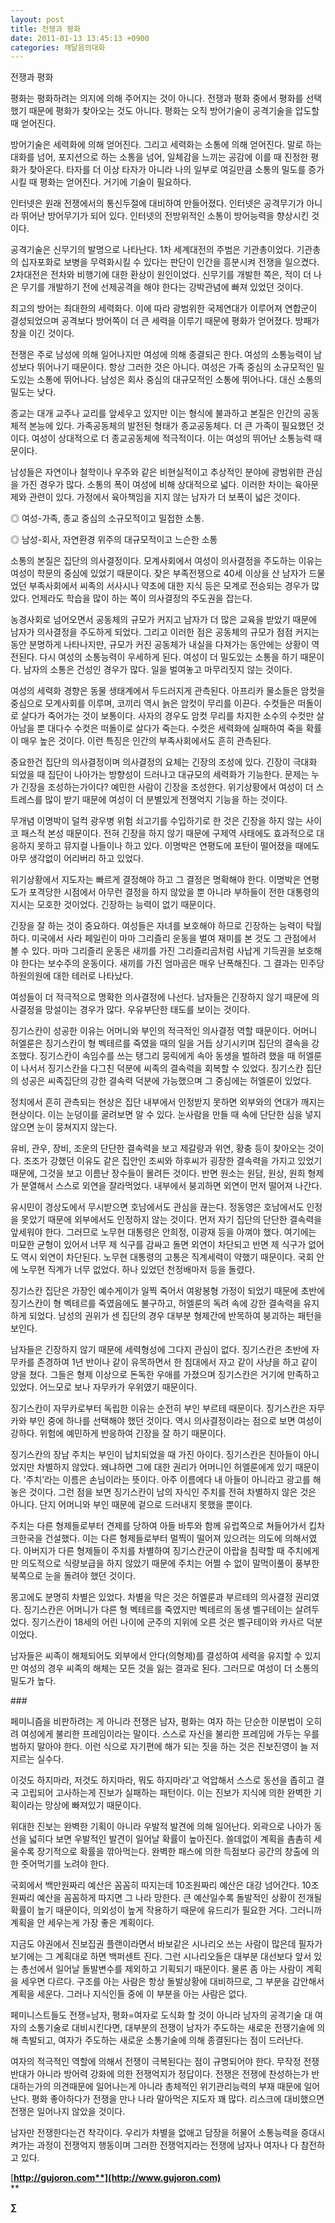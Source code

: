 ```yaml
---
layout: post
title: 전쟁과 평화
date: 2011-01-13 13:45:13 +0900
categories: 깨달음의대화
---
```

<p style="mso-pagination: none; mso-padding-alt: 0pt 0pt 0pt 0pt" class="0">
  전쟁과 평화
</p>

<p style="mso-pagination: none; mso-padding-alt: 0pt 0pt 0pt 0pt" class="0">
</p>

<p style="mso-pagination: none; mso-padding-alt: 0pt 0pt 0pt 0pt" class="0">
  평화는 평화하려는 의지에 의해 주어지는 것이 아니다. 전쟁과 평화 중에서 평화를 선택했기 때문에 평화가 찾아오는 것도 아니다. 평화는 오직 방어기술이 공격기술을 압도할 때 얻어진다.
</p>

<p style="mso-pagination: none; mso-padding-alt: 0pt 0pt 0pt 0pt" class="0">
</p>

<p style="mso-pagination: none; mso-padding-alt: 0pt 0pt 0pt 0pt" class="0">
  방어기술은 세력화에 의해 얻어진다. 그리고 세력화는 소통에 의해 얻어진다. 말로 하는 대화를 넘어, 포지션으로 하는 소통을 넘어, 일체감을 느끼는 공감에 이를 때 진정한 평화가 찾아온다. 타자를 더 이상 타자가 아니라 나의 일부로 여길만큼 소통의 밀도를 증가시킬 때 평화는 얻어진다. 거기에 기술이 필요하다.
</p>

<p style="mso-pagination: none; mso-padding-alt: 0pt 0pt 0pt 0pt" class="0">
</p>

<p style="mso-pagination: none; mso-padding-alt: 0pt 0pt 0pt 0pt" class="0">
  인터넷은 원래 전쟁에서의 통신두절에 대비하여 만들어졌다. 인터넷은 공격무기가 아니라 뛰어난 방어무기가 되어 있다. 인터넷의 전방위적인 소통이 방어능력을 향상시킨 것이다.
</p>

<p style="mso-pagination: none; mso-padding-alt: 0pt 0pt 0pt 0pt" class="0">
</p>

<p style="mso-pagination: none; mso-padding-alt: 0pt 0pt 0pt 0pt" class="0">
  공격기술은 신무기의 발명으로 나타난다. 1차 세계대전의 주범은 기관총이었다. 기관총의 십자포화로 보병을 무력화시킬 수 있다는 판단이 인간을 흥분시켜 전쟁을 일으켰다. 2차대전은 전차와 비행기에 대한 환상이 원인이었다. 신무기를 개발한 쪽은, 적이 더 나은 무기를 개발하기 전에 선제공격을 해야 한다는 강박관념에 빠져 있었던 것이다.
</p>

<p style="mso-pagination: none; mso-padding-alt: 0pt 0pt 0pt 0pt" class="0">
</p>

<p style="mso-pagination: none; mso-padding-alt: 0pt 0pt 0pt 0pt" class="0">
  최고의 방어는 최대한의 세력화다. 이에 따라 광범위한 국제연대가 이루어져 연합군이 결성되었으며 공격보다 방어쪽이 더 큰 세력을 이루기 때문에 평화가 얻어졌다. 방패가 창을 이긴 것이다.
</p>

<p style="mso-pagination: none; mso-padding-alt: 0pt 0pt 0pt 0pt" class="0">
</p>

<p style="mso-pagination: none; mso-padding-alt: 0pt 0pt 0pt 0pt" class="0">
  전쟁은 주로 남성에 의해 일어나지만 여성에 의해 종결되곤 한다. 여성의 소통능력이 남성보다 뛰어나기 때문이다. 항상 그러한 것은 아니다. 여성은 가족 중심의 소규모적인 밀도있는 소통에 뛰어나다. 남성은 회사 중심의 대규모적인 소통에 뛰어나다. 대신 소통의 밀도는 낮다.
</p>

<p style="mso-pagination: none; mso-padding-alt: 0pt 0pt 0pt 0pt" class="0">
</p>

<p style="mso-pagination: none; mso-padding-alt: 0pt 0pt 0pt 0pt" class="0">
  종교는 대개 교주나 교리를 앞세우고 있지만 이는 형식에 불과하고 본질은 인간의 공동체적 본능에 있다. 가족공동체의 발전된 형태가 종교공동체다. 더 큰 가족이 필요했던 것이다. 여성이 상대적으로 더 종교공동체에 적극적이다. 이는 여성의 뛰어난 소통능력 때문이다.
</p>

<p style="mso-pagination: none; mso-padding-alt: 0pt 0pt 0pt 0pt" class="0">
</p>

<p style="mso-pagination: none; mso-padding-alt: 0pt 0pt 0pt 0pt" class="0">
  남성들은 자연이나 철학이나 우주와 같은 비현실적이고 추상적인 분야에 광범위한 관심을 가진 경우가 많다. 소통의 폭이 여성에 비해 상대적으로 넓다. 이러한 차이는 육아문제와 관련이 있다. 가정에서 육아책임을 지지 않는 남자가 더 보폭이 넓은 것이다.
</p>

<p style="mso-pagination: none; mso-padding-alt: 0pt 0pt 0pt 0pt" class="0">
</p>

<p style="mso-pagination: none; mso-padding-alt: 0pt 0pt 0pt 0pt" class="0">
  ◎ 여성-가족, 종교 중심의 소규모적이고 밀접한 소통.
</p>

<p style="mso-pagination: none; mso-padding-alt: 0pt 0pt 0pt 0pt" class="0">
  ◎ 남성-회사, 자연환경 위주의 대규모적이고 느슨한 소통
</p>

<p style="mso-pagination: none; mso-padding-alt: 0pt 0pt 0pt 0pt" class="0">
</p>

<p style="mso-pagination: none; mso-padding-alt: 0pt 0pt 0pt 0pt" class="0">
  소통의 본질은 집단의 의사결정이다. 모계사회에서 여성이 의사결정을 주도하는 이유는 여성이 학문의 중심에 있었기 때문이다. 잦은 부족전쟁으로 40세 이상을 산 남자가 드물었던 부족사회에서 씨족의 서사시나 약초에 대한 지식 등은 모계로 전승되는 경우가 많았다. 언제라도 학습을 많이 하는 쪽이 의사결정의 주도권을 잡는다.
</p>

<p style="mso-pagination: none; mso-padding-alt: 0pt 0pt 0pt 0pt" class="0">
</p>

<p style="mso-pagination: none; mso-padding-alt: 0pt 0pt 0pt 0pt" class="0">
  농경사회로 넘어오면서 공동체의 규모가 커지고 남자가 더 많은 교육을 받았기 때문에 남자가 의사결정을 주도하게 되었다. 그리고 이러한 점은 공동체의 규모가 점점 커지는 동안 분명하게 나타나지만, 규모가 커진 공동체가 내실을 다져가는 동안에는 상황이 역전된다. 다시 여성의 소통능력이 우세하게 된다. 여성이 더 밀도있는 소통을 하기 때문이다. 남자의 소통은 건성인 경우가 많다. 일을 벌여놓고 마무리짓지 않는 것이다.
</p>

<p style="mso-pagination: none; mso-padding-alt: 0pt 0pt 0pt 0pt" class="0">
</p>

<p style="mso-pagination: none; mso-padding-alt: 0pt 0pt 0pt 0pt" class="0">
  여성의 세력화 경향은 동물 생태계에서 두드러지게 관측된다. 아프리카 물소들은 암컷을 중심으로 모계사회를 이루며, 코끼리 역시 늙은 암컷이 무리를 이끈다. 수컷들은 떠돌이로 살다가 죽어가는 것이 보통이다. 사자의 경우도 암컷 무리를 차지한 소수의 수컷만 살아남을 뿐 대다수 수컷은 떠돌이로 살다가 죽는다. 수컷은 세력화에 실패하여 죽을 확률이 매우 높은 것이다. 이런 특징은 인간의 부족사회에서도 흔히 관측된다.
</p>

<p style="mso-pagination: none; mso-padding-alt: 0pt 0pt 0pt 0pt" class="0">
</p>

<p style="mso-pagination: none; mso-padding-alt: 0pt 0pt 0pt 0pt" class="0">
  중요한건 집단의 의사결정이며 의사결정의 요체는 긴장의 조성에 있다. 긴장이 극대화 되었을 때 집단이 나아가는 방향성이 드러나고 대규모의 세력화가 기능한다. 문제는 누가 긴장을 조성하는가이다? 예민한 사람이 긴장을 조성한다. 위기상황에서 여성이 더 스트레스를 많이 받기 때문에 여성이 더 분별있게 전쟁억지 기능을 하는 것이다.
</p>

<p style="mso-pagination: none; mso-padding-alt: 0pt 0pt 0pt 0pt" class="0">
</p>

<p style="mso-pagination: none; mso-padding-alt: 0pt 0pt 0pt 0pt" class="0">
  무개념 이명박이 덜컥 광우병 위험 쇠고기를 수입하기로 한 것은 긴장을 하지 않는 사이코 패스적 본성 때문이다. 전혀 긴장을 하지 않기 때문에 구제역 사태에도 효과적으로 대응하지 못하고 뮤지컬 나들이나 하고 있다. 이명박은 연평도에 포탄이 떨어졌을 때에도 아무 생각없이 어리버리 하고 있었다.
</p>

<p style="mso-pagination: none; mso-padding-alt: 0pt 0pt 0pt 0pt" class="0">
</p>

<p style="mso-pagination: none; mso-padding-alt: 0pt 0pt 0pt 0pt" class="0">
  위기상황에서 지도자는 빠르게 결정해야 하고 그 결정은 명확해야 한다. 이명박은 연평도가 포격당한 시점에서 아무런 결정을 하지 않았을 뿐 아니라 부하들이 전한 대통령의 지시는 모호한 것이었다. 긴장하는 능력이 없기 때문이다.
</p>

<p style="mso-pagination: none; mso-padding-alt: 0pt 0pt 0pt 0pt" class="0">
</p>

<p style="mso-pagination: none; mso-padding-alt: 0pt 0pt 0pt 0pt" class="0">
  긴장을 잘 하는 것이 중요하다. 여성들은 자녀를 보호해야 하므로 긴장하는 능력이 탁월하다. 미국에서 사라 페일린이 마마 그리즐리 운동을 벌여 재미를 본 것도 그 관점에서 볼 수 있다. 마마 그리즐리 운동은 새끼를 가진 그리즐리곰처럼 사납게 기득권을 보호해야 한다는 보수주의 운동이다. 새끼를 가진 엄마곰은 매우 난폭해진다. 그 결과는 민주당 하원의원에 대한 테러로 나타났다.
</p>

<p style="mso-pagination: none; mso-padding-alt: 0pt 0pt 0pt 0pt" class="0">
</p>

<p style="mso-pagination: none; mso-padding-alt: 0pt 0pt 0pt 0pt" class="0">
  여성들이 더 적극적으로 명확한 의사결정에 나선다. 남자들은 긴장하지 않기 때문에 의사결정을 망설이는 경우가 많다. 우유부단한 태도를 보이는 것이다.
</p>

<p style="mso-pagination: none; mso-padding-alt: 0pt 0pt 0pt 0pt" class="0">
</p>

<p style="mso-pagination: none; mso-padding-alt: 0pt 0pt 0pt 0pt" class="0">
  징기스칸이 성공한 이유는 어머니와 부인의 적극적인 의사결정 역할 때문이다. 어머니 허엘룬은 징기스칸이 형 벡테르를 죽였을 때의 일을 거듭 상기시키며 집단의 결속을 강조했다. 징기스칸이 속임수를 쓰는 탱그리 뭉릭에게 속아 동생을 벌하려 했을 때 허엘룬이 나서서 징기스칸을 다그친 덕분에 씨족의 결속력을 회복할 수 있었다. 징기스칸 집단의 성공은 씨족집단의 강한 결속력 덕분에 가능했으며 그 중심에는 허엘룬이 있었다.
</p>

<p style="mso-pagination: none; mso-padding-alt: 0pt 0pt 0pt 0pt" class="0">
</p>

<p style="mso-pagination: none; mso-padding-alt: 0pt 0pt 0pt 0pt" class="0">
  정치에서 흔히 관측되는 현상은 집단 내부에서 인정받지 못하면 외부와의 연대가 깨지는 현상이다. 이는 눈덩이를 굴려보면 알 수 있다. 눈사람을 만들 때 속에 단단한 심을 넣지 않으면 눈이 뭉쳐지지 않는다.
</p>

<p style="mso-pagination: none; mso-padding-alt: 0pt 0pt 0pt 0pt" class="0">
</p>

<p style="mso-pagination: none; mso-padding-alt: 0pt 0pt 0pt 0pt" class="0">
  유비, 관우, 장비, 조운의 단단한 결속력을 보고 제갈량과 위연, 황충 등이 찾아오는 것이다. 조조가 강했던 이유도 같은 집안인 조씨와 하후씨가 굉장한 결속력을 가지고 있었기 때문에, 그것을 보고 이름난 장수들이 몰려든 것이다. 반면 원소는 원담, 원상, 원희 형제가 분열해서 스스로 외연을 잘라먹었다. 내부에서 붕괴하면 외연이 먼저 떨어져 나간다.
</p>

<p style="mso-pagination: none; mso-padding-alt: 0pt 0pt 0pt 0pt" class="0">
</p>

<p style="mso-pagination: none; mso-padding-alt: 0pt 0pt 0pt 0pt" class="0">
  유시민이 경상도에서 무시받으면 호남에서도 관심을 끊는다. 정동영은 호남에서도 인정을 못았기 때문에 외부에서도 인정하지 않는 것이다. 먼저 자기 집단의 단단한 결속력을 앞세워야 한다. 그러므로 노무현 대통령은 안희정, 이광재 등을 아껴야 했다. 여기에는 미묘한 균형이 있어서 너무 제 식구를 감싸고 돌면 외연이 차단되고 반면 제 식구가 없어도 역시 외연이 차단된다. 노무현 대통령의 고통은 직계세력이 약했기 때문이다. 국회 안에 노무현 직계가 너무 없었다. 하나 있었던 천정배마저 등을 돌렸다.
</p>

<p style="mso-pagination: none; mso-padding-alt: 0pt 0pt 0pt 0pt" class="0">
</p>

<p style="mso-pagination: none; mso-padding-alt: 0pt 0pt 0pt 0pt" class="0">
  징기스칸 집단은 가장인 예수게이가 일찍 죽어서 여왕봉형 가정이 되었기 때문에 초반에 징기스칸이 형 벡테르를 죽였음에도 불구하고, 허엘룬의 독려 속에 강한 결속력을 유지하게 되었다. 남성의 권위가 센 집단의 경우 대부분 형제간에 반목하여 붕괴하는 패턴을 보인다.
</p>

<p style="mso-pagination: none; mso-padding-alt: 0pt 0pt 0pt 0pt" class="0">
</p>

<p style="mso-pagination: none; mso-padding-alt: 0pt 0pt 0pt 0pt" class="0">
  남자들은 긴장하지 않기 때문에 세력형성에 그다지 관심이 없다. 징기스칸은 초반에 자무카를 존경하여 1년 반이나 같이 유목하면서 한 침대에서 자고 같이 사냥을 하고 같이 양을 쳤다. 그들은 형제 이상으로 돈독한 우애를 가졌으며 징기스칸은 거기에 만족하고 있었다. 어느모로 보나 자무카가 우위였기 때문이다.
</p>

<p style="mso-pagination: none; mso-padding-alt: 0pt 0pt 0pt 0pt" class="0">
</p>

<p style="mso-pagination: none; mso-padding-alt: 0pt 0pt 0pt 0pt" class="0">
  징기스칸이 자무카로부터 독립한 이유는 순전히 부인 부르테 때문이다. 징기스칸은 자무카와 부인 중에 하나를 선택해야 했던 것이다. 역시 의사결정이라는 점으로 보면 여성이 강하다. 위험에 예민하게 반응하여 긴장을 잘 하기 때문이다.
</p>

<p style="mso-pagination: none; mso-padding-alt: 0pt 0pt 0pt 0pt" class="0">
</p>

<p style="mso-pagination: none; mso-padding-alt: 0pt 0pt 0pt 0pt" class="0">
  징기스칸의 장남 주치는 부인이 납치되었을 때 가진 아이다. 징기스칸은 친아들이 아니었지만 차별하지 않았다. 왜냐하면 그에 대한 권리가 어머니인 허엘룬에게 있기 때문이다. ‘주치’라는 이름은 손님이라는 뜻이다. 아주 이름에다 내 아들이 아니라고 광고를 해 놓은 것이다. 그런 점을 보면 징기스칸이 남의 자식인 주치를 전혀 차별하지 않은 것은 아니다. 단지 어머니와 부인 때문에 겉으로 드러내지 못했을 뿐이다.
</p>

<p style="mso-pagination: none; mso-padding-alt: 0pt 0pt 0pt 0pt" class="0">
</p>

<p style="mso-pagination: none; mso-padding-alt: 0pt 0pt 0pt 0pt" class="0">
  주치는 다른 형제들로부터 견제를 당하여 아들 바투와 함께 유럽쪽으로 쳐들어가서 킵차크한국을 건설했다. 이는 다른 형제들로부터 멀찍이 떨어져 있으려는 의도에 의해서였다. 아버지가 다른 형제들이 주치를 차별하여 징기스칸군이 아랍을 침략할 때 주치에게만 의도적으로 식량보급을 하지 않았기 때문에 주치는 어쩔 수 없이 말먹이풀이 풍부한 북쪽으로 눈을 돌려야 했던 것이다.
</p>

<p style="mso-pagination: none; mso-padding-alt: 0pt 0pt 0pt 0pt" class="0">
</p>

<p style="mso-pagination: none; mso-padding-alt: 0pt 0pt 0pt 0pt" class="0">
  몽고에도 분명히 차별은 있었다. 차별을 막은 것은 허엘룬과 부르테의 의사결정 권리였다. 징기스칸은 어머니가 다른 형 벡테르를 죽였지만 벡테르의 동생 벨구테이는 살려두었다. 징기스칸이 18세의 어린 나이에 군주의 지위에 오른 것은 벨구테이와 카사르 덕분이었다.
</p>

<p style="mso-pagination: none; mso-padding-alt: 0pt 0pt 0pt 0pt" class="0">
</p>

<p style="mso-pagination: none; mso-padding-alt: 0pt 0pt 0pt 0pt" class="0">
  남자들은 씨족이 해체되어도 외부에서 안다(의형제)를 결성하여 세력을 유지할 수 있지만 여성의 경우 씨족의 해체는 모든 것을 잃는 결과로 된다. 그러므로 여성이 더 소통의 밀도가 높다.
</p>

<p style="mso-pagination: none; mso-padding-alt: 0pt 0pt 0pt 0pt" class="0">
</p>

<p style="mso-pagination: none; mso-padding-alt: 0pt 0pt 0pt 0pt" class="0">
  ###
</p>

<p style="mso-pagination: none; mso-padding-alt: 0pt 0pt 0pt 0pt" class="0">
</p>

<p style="mso-pagination: none; mso-padding-alt: 0pt 0pt 0pt 0pt" class="0">
  페미니즘을 비판하려는 게 아니라 전쟁은 남자, 평화는 여자 하는 단순한 이분법이 오히려 여성에게 불리한 프레임이라는 말이다. 스스로 자신을 불리한 프레임에 가두는 우를 범하지 말아야 한다. 이런 식으로 자기편에 해가 되는 짓을 하는 것은 진보진영이 늘 저지르는 실수다.
</p>

<p style="mso-pagination: none; mso-padding-alt: 0pt 0pt 0pt 0pt" class="0">
</p>

<p style="mso-pagination: none; mso-padding-alt: 0pt 0pt 0pt 0pt" class="0">
  이것도 하지마라, 저것도 하지마라, 뭐도 하지마라'고 억압해서 스스로 동선을 좁히고 결국 고립되어 고사하는게 진보가 실패하는 패턴이다. 이는 진보가 지식에 의한 완벽한 기획이라는 망상에 빠져있기 때문이다.
</p>

<p style="mso-pagination: none; mso-padding-alt: 0pt 0pt 0pt 0pt" class="0">
</p>

<p style="mso-pagination: none; mso-padding-alt: 0pt 0pt 0pt 0pt" class="0">
  위대한 진보는 완벽한 기획이 아니라 우발적 발견에 의해 일어난다. 외곽으로 나아가 동선을 넓히다 보면 우발적인 발견이 일어날 확률이 높아진다. 쓸데없이 계획을 촘촘히 세울수록 장기적으로 확률을 깎아먹는다. 완벽한 패스에 의한 득점보다 공간의 창출에 의한 줏어먹기를 노려야 한다.
</p>

<p style="mso-pagination: none; mso-padding-alt: 0pt 0pt 0pt 0pt" class="0">
</p>

<p style="mso-pagination: none; mso-padding-alt: 0pt 0pt 0pt 0pt" class="0">
  국회에서 백만원짜리 예산은 꼼꼼히 따지는데 10조원짜리 예산은 대강 넘어간다. 10조원짜리 예산을 꼼꼼하게 따지면 그 나라 망한다. 큰 예산일수록 돌발적인 상황이 전개될 확률이 높기 때문이다, 의외성이 높게 작용하기 때문에 유드리가 필요한 거다. 그러니까 계획을 안 세우는게 가장 좋은 계획이다.
</p>

<p style="mso-pagination: none; mso-padding-alt: 0pt 0pt 0pt 0pt" class="0">
</p>

<p style="mso-pagination: none; mso-padding-alt: 0pt 0pt 0pt 0pt" class="0">
  지금도 야권에서 진보집권 플랜이라면서 바보같은 시나리오 쓰는 사람이 많은데 필자가 보기에는 그 계획대로 하면 백퍼센트 진다. 그런 시나리오들은 대부분 대선보다 앞서 있는 총선에서 일어날 돌발변수를 제외하고 기획되기 때문이다. 물론 좀 아는 사람이 계획을 세우면 다르다. 구조를 아는 사람은 항상 돌발상황에 대비하므로, 그 부분을 감안해서 계획을 세운다. 그러나 지식인들 중에 이 부분을 아는 사람은 없다.
</p>

<p style="mso-pagination: none; mso-padding-alt: 0pt 0pt 0pt 0pt" class="0">
</p>

<p style="mso-pagination: none; mso-padding-alt: 0pt 0pt 0pt 0pt" class="0">
  페미니스트들도 전쟁=남자, 평화=여자로 도식화 할 것이 아니라 남자의 공격기술 대 여자의 소통기술로 대비시킨다면, 대부분의 전쟁이 남자가 주도하는 새로운 전쟁기술에 의해 촉발되고, 여자가 주도하는 새로운 소통기술에 의해 종결된다는 점이 드러난다.
</p>

<p style="mso-pagination: none; mso-padding-alt: 0pt 0pt 0pt 0pt" class="0">
</p>

<p style="mso-pagination: none; mso-padding-alt: 0pt 0pt 0pt 0pt" class="0">
  여자의 적극적인 역할에 의해서 전쟁이 극복된다는 점이 규명되어야 한다. 무작정 전쟁반대가 아니라 방어력 강화에 의한 전쟁억지가 정답이다. 전쟁은 전쟁에 찬성하는가 반대하는가의 의견때문에 일어나는게 아니라 총체적인 위기관리능력의 부재 때문에 일어난다. 평화 좋아하다가 전쟁을 만나 나라 말아먹은 지도자 꽤 많다. 리스크에 대비했으면 전쟁은 일어나지 않았을 것이다.
</p>

<p style="mso-pagination: none; mso-padding-alt: 0pt 0pt 0pt 0pt" class="0">
</p>

<p style="mso-pagination: none; mso-padding-alt: 0pt 0pt 0pt 0pt" class="0">
  남자만 전쟁한다는건 착각이다. 우리가 차별을 없애고 담장을 허물어 소통능력을 증대시켜가는 과정이 전쟁억지 행동이며 그러한 전쟁억지라는 전쟁에 남자나 여자나 다 참전하고 있다.
</p>


  




[**http://gujoron.com**](http://www.gujoron.com)**  
** 

**∑**